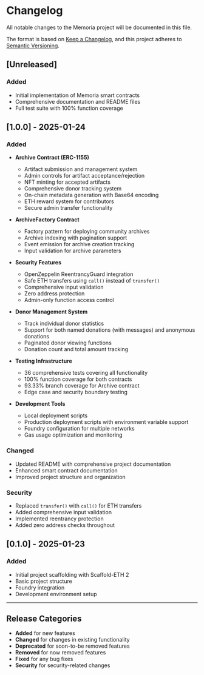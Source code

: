 # Changelog

All notable changes to the Memoria project will be documented in this file.

The format is based on [Keep a Changelog](https://keepachangelog.com/en/1.0.0/),
and this project adheres to [Semantic Versioning](https://semver.org/spec/v2.0.0.html).

## [Unreleased]

### Added
- Initial implementation of Memoria smart contracts
- Comprehensive documentation and README files
- Full test suite with 100% function coverage

## [1.0.0] - 2025-01-24

### Added
- **Archive Contract (ERC-1155)**
  - Artifact submission and management system
  - Admin controls for artifact acceptance/rejection
  - NFT minting for accepted artifacts
  - Comprehensive donor tracking system
  - On-chain metadata generation with Base64 encoding
  - ETH reward system for contributors
  - Secure admin transfer functionality

- **ArchiveFactory Contract**
  - Factory pattern for deploying community archives
  - Archive indexing with pagination support
  - Event emission for archive creation tracking
  - Input validation for archive parameters

- **Security Features**
  - OpenZeppelin ReentrancyGuard integration
  - Safe ETH transfers using `call()` instead of `transfer()`
  - Comprehensive input validation
  - Zero address protection
  - Admin-only function access control

- **Donor Management System**
  - Track individual donor statistics
  - Support for both named donations (with messages) and anonymous donations
  - Paginated donor viewing functions
  - Donation count and total amount tracking

- **Testing Infrastructure**
  - 36 comprehensive tests covering all functionality
  - 100% function coverage for both contracts
  - 93.33% branch coverage for Archive contract
  - Edge case and security boundary testing

- **Development Tools**
  - Local deployment scripts
  - Production deployment scripts with environment variable support
  - Foundry configuration for multiple networks
  - Gas usage optimization and monitoring

### Changed
- Updated README with comprehensive project documentation
- Enhanced smart contract documentation
- Improved project structure and organization

### Security
- Replaced `transfer()` with `call()` for ETH transfers
- Added comprehensive input validation
- Implemented reentrancy protection
- Added zero address checks throughout

## [0.1.0] - 2025-01-23

### Added
- Initial project scaffolding with Scaffold-ETH 2
- Basic project structure
- Foundry integration
- Development environment setup

---

## Release Categories

- **Added** for new features
- **Changed** for changes in existing functionality  
- **Deprecated** for soon-to-be removed features
- **Removed** for now removed features
- **Fixed** for any bug fixes
- **Security** for security-related changes 